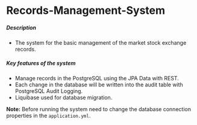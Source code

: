 # Records-Management-System
<h5>Description</h5>

* The system for the basic management of the market stock exchange records.

<h5>Key features of the system</h5>

* Manage records in the PostgreSQL using the JPA Data with REST.
* Each change in the database will be written into the audit table with PostgreSQL Audit Logging.
* Liquibase used for database migration.

<b>Note:</b> Before running the system need to change the database connection properties in the `application.yml`.

